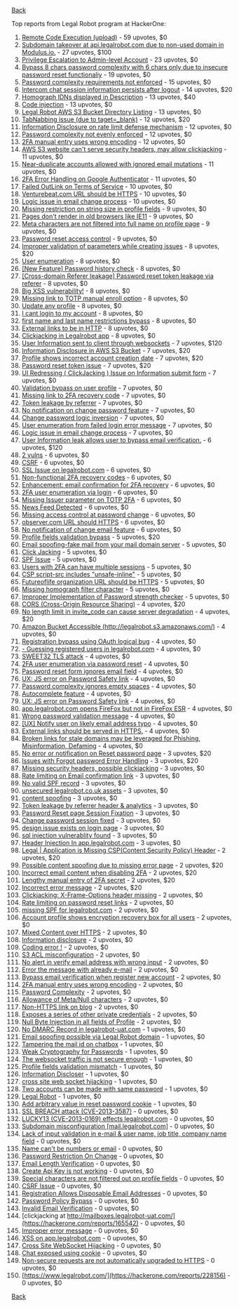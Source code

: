 [Back](../README.md)

Top reports from Legal Robot program at HackerOne:

1. [Remote Code Execution (upload)](https://hackerone.com/reports/116575) - 59 upvotes, $0
2. [Subdomain takeover at api.legalrobot.com due to non-used domain in Modulus.io.](https://hackerone.com/reports/148770) - 27 upvotes, $100
3. [Privilege Escalation to Admin-level Account](https://hackerone.com/reports/261285) - 23 upvotes, $0
4. [Bypass 8 chars password complexity with 6 chars only due to insecure password reset functionaliy](https://hackerone.com/reports/173195) - 19 upvotes, $0
5. [Password complexity requirements not enforced](https://hackerone.com/reports/191643) - 15 upvotes, $0
6. [Intercom chat session information persists after logout](https://hackerone.com/reports/249798) - 14 upvotes, $20
7. [Homograph IDNs displayed in Description](https://hackerone.com/reports/260938) - 13 upvotes, $40
8. [Code injection](https://hackerone.com/reports/257207) - 13 upvotes, $0
9. [Legal Robot AWS S3 Bucket Directory Listing](https://hackerone.com/reports/194142) - 13 upvotes, $0
10. [TabNabbing issue (due to taget=_blank)](https://hackerone.com/reports/260278) - 12 upvotes, $20
11. [Information Disclosure on rate limit defense mechanism](https://hackerone.com/reports/172296) - 12 upvotes, $0
12. [Password complexity not evenly enforced](https://hackerone.com/reports/249398) - 12 upvotes, $0
13. [2FA manual entry uses wrong encoding](https://hackerone.com/reports/260390) - 12 upvotes, $0
14. [AWS S3 website can't serve security headers, may allow clickjacking](https://hackerone.com/reports/149572) - 11 upvotes, $0
15. [Near-duplicate accounts allowed with ignored email mutations](https://hackerone.com/reports/171337) - 11 upvotes, $0
16. [2FA Error Handling on Google Authenticator](https://hackerone.com/reports/249695) - 11 upvotes, $0
17. [Failed OutLink on Terms of Service](https://hackerone.com/reports/268629) - 10 upvotes, $0
18. [Venturebeat.com URL should be HTTPS](https://hackerone.com/reports/268612) - 10 upvotes, $0
19. [Logic issue in email change process](https://hackerone.com/reports/265931) - 10 upvotes, $0
20. [Missing restriction on string size in profile fields](https://hackerone.com/reports/180548) - 9 upvotes, $0
21. [Pages don't render in old browsers like IE11](https://hackerone.com/reports/251468) - 9 upvotes, $0
22. [Meta characters are not filtered into full name on profile page](https://hackerone.com/reports/251469) - 9 upvotes, $0
23. [Password reset access control](https://hackerone.com/reports/180895) - 9 upvotes, $0
24. [Improper validation of parameters while creating issues](https://hackerone.com/reports/260632) - 8 upvotes, $20
25. [User enumeration](https://hackerone.com/reports/250457) - 8 upvotes, $0
26. [[New Feature] Password history check](https://hackerone.com/reports/250741) - 8 upvotes, $0
27. [[Cross-domain Referer leakage] Password reset token leakage via referer](https://hackerone.com/reports/253448) - 8 upvotes, $0
28. [Big XSS vulnerability!](https://hackerone.com/reports/216330) - 8 upvotes, $0
29. [Missing link to TOTP manual enroll option](https://hackerone.com/reports/249339) - 8 upvotes, $0
30. [Update any profile](https://hackerone.com/reports/260604) - 8 upvotes, $0
31. [I cant login to my account](https://hackerone.com/reports/263743) - 8 upvotes, $0
32. [first name and last name restrictions bypass](https://hackerone.com/reports/260468) - 8 upvotes, $0
33. [External links to be in HTTP](https://hackerone.com/reports/269288) - 8 upvotes, $0
34. [Clickjacking in Legalrobot app](https://hackerone.com/reports/270454) - 8 upvotes, $0
35. [User Information sent to client through websockets](https://hackerone.com/reports/163464) - 7 upvotes, $120
36. [Information Disclosure in AWS S3 Bucket](https://hackerone.com/reports/163476) - 7 upvotes, $20
37. [Profile shows incorrect account creation date](https://hackerone.com/reports/255021) - 7 upvotes, $20
38. [Password reset token issue](https://hackerone.com/reports/265775) - 7 upvotes, $20
39. [UI Redressing ( ClickJacking ) Issue on Information submit form](https://hackerone.com/reports/163753) - 7 upvotes, $0
40. [Validation bypass on user profile](https://hackerone.com/reports/164687) - 7 upvotes, $0
41. [Missing link to 2FA recovery code](https://hackerone.com/reports/249346) - 7 upvotes, $0
42. [Token leakage by referrer](https://hackerone.com/reports/213936) - 7 upvotes, $0
43. [No notification on change password feature](https://hackerone.com/reports/251526) - 7 upvotes, $0
44. [Change password logic inversion](https://hackerone.com/reports/255679) - 7 upvotes, $0
45. [User enumeration from failed login error message](https://hackerone.com/reports/257035) - 7 upvotes, $0
46. [Logic issue in email change process](https://hackerone.com/reports/266017) - 7 upvotes, $0
47. [User Information leak allows user to bypass email verification.](https://hackerone.com/reports/163467) - 6 upvotes, $120
48. [2 vulns](https://hackerone.com/reports/163677) - 6 upvotes, $0
49. [CSRF](https://hackerone.com/reports/65167) - 6 upvotes, $0
50. [SSL Issue on legalrobot.com](https://hackerone.com/reports/116805) - 6 upvotes, $0
51. [Non-functional 2FA recovery codes](https://hackerone.com/reports/249337) - 6 upvotes, $0
52. [Enhancement: email confirmation for 2FA recovery](https://hackerone.com/reports/250082) - 6 upvotes, $0
53. [2FA user enumeration via login](https://hackerone.com/reports/249467) - 6 upvotes, $0
54. [Missing Issuer parameter on TOTP 2FA](https://hackerone.com/reports/251200) - 6 upvotes, $0
55. [News Feed Detected](https://hackerone.com/reports/163730) - 6 upvotes, $0
56. [Missing access control at password change](https://hackerone.com/reports/164648) - 6 upvotes, $0
57. [observer.com URL should HTTPS](https://hackerone.com/reports/260299) - 6 upvotes, $0
58. [No notification of change email feature](https://hackerone.com/reports/265930) - 6 upvotes, $0
59. [Profile fields validation bypass](https://hackerone.com/reports/255474) - 5 upvotes, $20
60. [Email spoofing-fake mail from your mail domain server](https://hackerone.com/reports/163501) - 5 upvotes, $0
61. [Click Jacking](https://hackerone.com/reports/163888) - 5 upvotes, $0
62. [SPF Issue](https://hackerone.com/reports/116609) - 5 upvotes, $0
63. [Users with 2FA can have multiple sessions](https://hackerone.com/reports/250243) - 5 upvotes, $0
64. [CSP script-src includes "unsafe-inline"](https://hackerone.com/reports/260648) - 5 upvotes, $0
65. [Futureoflife organization URL should be HTTPS](https://hackerone.com/reports/260591) - 5 upvotes, $0
66. [Missing homograph filter character](https://hackerone.com/reports/268981) - 5 upvotes, $0
67. [Improper Implementation of Password strength checker](https://hackerone.com/reports/271950) - 5 upvotes, $0
68. [CORS (Cross-Origin Resource Sharing)](https://hackerone.com/reports/163491) - 4 upvotes, $20
69. [No length limit in invite_code can cause server degradation](https://hackerone.com/reports/260662) - 4 upvotes, $20
70. [Amazon Bucket Accessible (http://legalrobot.s3.amazonaws.com/)](https://hackerone.com/reports/163599) - 4 upvotes, $0
71. [Registration bypass using OAuth logical bug](https://hackerone.com/reports/64946) - 4 upvotes, $0
72. [- Guessing registered users in legalrobot.com](https://hackerone.com/reports/66845) - 4 upvotes, $0
73. [SWEET32 TLS attack](https://hackerone.com/reports/199438) - 4 upvotes, $0
74. [2FA user enumeration via password reset](https://hackerone.com/reports/249431) - 4 upvotes, $0
75. [Password reset form ignores email field](https://hackerone.com/reports/213180) - 4 upvotes, $0
76. [UX: JS error on Password Safety link](https://hackerone.com/reports/262109) - 4 upvotes, $0
77. [Password complexity ignores empty spaces](https://hackerone.com/reports/250253) - 4 upvotes, $0
78. [Autocomplete feature](https://hackerone.com/reports/267356) - 4 upvotes, $0
79. [UX: JS error on Password Safety link](https://hackerone.com/reports/260941) - 4 upvotes, $0
80. [app.legalrobot.com opens FireFox but not in FireFox ESR](https://hackerone.com/reports/255481) - 4 upvotes, $0
81. [Wrong password validation message](https://hackerone.com/reports/265863) - 4 upvotes, $0
82. [[UX] Notify user on likely email address typo](https://hackerone.com/reports/255026) - 4 upvotes, $0
83. [External links should be served in HTTPS.](https://hackerone.com/reports/272863) - 4 upvotes, $0
84. [Broken links for stale domains may be leveraged for Phishing, Misinformation, Defaming](https://hackerone.com/reports/276244) - 4 upvotes, $0
85. [No error or notification on Reset password page](https://hackerone.com/reports/255100) - 3 upvotes, $20
86. [Issues with Forgot password Error Handling](https://hackerone.com/reports/259400) - 3 upvotes, $20
87. [Missing security headers, possible clickjacking](https://hackerone.com/reports/64645) - 3 upvotes, $0
88. [Rate limiting on Email confirmation link](https://hackerone.com/reports/115845) - 3 upvotes, $0
89. [No valid SPF record](https://hackerone.com/reports/66385) - 3 upvotes, $0
90. [unsecured legalrobot.co.uk assets](https://hackerone.com/reports/163885) - 3 upvotes, $0
91. [content spoofing](https://hackerone.com/reports/167380) - 3 upvotes, $0
92. [Token leakage by referrer header & analytics](https://hackerone.com/reports/252544) - 3 upvotes, $0
93. [Password Reset page Session Fixation](https://hackerone.com/reports/255020) - 3 upvotes, $0
94. [Change password session fixed](https://hackerone.com/reports/260751) - 3 upvotes, $0
95. [design issue exists on login page](https://hackerone.com/reports/264101) - 3 upvotes, $0
96. [sql injection vulnerablity found](https://hackerone.com/reports/211988) - 3 upvotes, $0
97. [Header Injection In app.legalrobot.com](https://hackerone.com/reports/264405) - 3 upvotes, $0
98. [Legal | Application is Missing CSP(Content Security Policy) Header](https://hackerone.com/reports/163676) - 2 upvotes, $20
99. [Possible content spoofing due to missing error page](https://hackerone.com/reports/164137) - 2 upvotes, $20
100. [Incorrect email content when disabling 2FA](https://hackerone.com/reports/259416) - 2 upvotes, $20
101. [Lengthy manual entry of 2FA secret](https://hackerone.com/reports/259415) - 2 upvotes, $20
102. [Incorrect error message](https://hackerone.com/reports/259742) - 2 upvotes, $20
103. [Clickjacking: X-Frame-Options header missing](https://hackerone.com/reports/163646) - 2 upvotes, $0
104. [Rate limiting on password reset links](https://hackerone.com/reports/115844) - 2 upvotes, $0
105. [missing SPF for legalrobot.com](https://hackerone.com/reports/64561) - 2 upvotes, $0
106. [Account profile shows encryption recovery box for all users](https://hackerone.com/reports/250088) - 2 upvotes, $0
107. [Mixed Content over HTTPS](https://hackerone.com/reports/256649) - 2 upvotes, $0
108. [Information disclosure](https://hackerone.com/reports/261817) - 2 upvotes, $0
109. [Coding error !](https://hackerone.com/reports/264023) - 2 upvotes, $0
110. [S3 ACL misconfiguration](https://hackerone.com/reports/189023) - 2 upvotes, $0
111. [No alert in verify email address with wrong input](https://hackerone.com/reports/265619) - 2 upvotes, $0
112. [Error the message with already e-mail](https://hackerone.com/reports/265441) - 2 upvotes, $0
113. [Bypass email verification when register new account](https://hackerone.com/reports/265749) - 2 upvotes, $0
114. [2FA manual entry uses wrong encoding](https://hackerone.com/reports/260491) - 2 upvotes, $0
115. [Password Complexity](https://hackerone.com/reports/263728) - 2 upvotes, $0
116. [Allowance of Meta/Null characters](https://hackerone.com/reports/274013) - 2 upvotes, $0
117. [Non-HTTPS link on blog](https://hackerone.com/reports/281274) - 2 upvotes, $0
118. [Exposes a series of other private credentials](https://hackerone.com/reports/289189) - 2 upvotes, $0
119. [Null Byte Injection in all fields of Profile](https://hackerone.com/reports/255125) - 2 upvotes, $0
120. [No DMARC Record in legalrobot-uat.com](https://hackerone.com/reports/133360) - 1 upvotes, $0
121. [Email spoofing possible via Legal Robot domain](https://hackerone.com/reports/163475) - 1 upvotes, $0
122. [Tampering the mail id on chatbox](https://hackerone.com/reports/260239) - 1 upvotes, $0
123. [Weak Cryptography for Passwords](https://hackerone.com/reports/260689) - 1 upvotes, $0
124. [The websocket traffic is not secure enough](https://hackerone.com/reports/178990) - 1 upvotes, $0
125. [Profile fields validation mismatch](https://hackerone.com/reports/260316) - 1 upvotes, $0
126. [Information Discloser](https://hackerone.com/reports/260645) - 1 upvotes, $0
127. [cross site web socket hijacking](https://hackerone.com/reports/274324) - 1 upvotes, $0
128. [Two accounts can be made with same password](https://hackerone.com/reports/277213) - 1 upvotes, $0
129. [Legal Robot](https://hackerone.com/reports/276427) - 1 upvotes, $0
130. [Add arbitrary value in reset password cookie](https://hackerone.com/reports/266030) - 1 upvotes, $0
131. [SSL BREACH attack (CVE-2013-3587)](https://hackerone.com/reports/254895) - 0 upvotes, $0
132. [LUCKY13 (CVE-2013-0169) effects legalrobot.com](https://hackerone.com/reports/255041) - 0 upvotes, $0
133. [Subdomain misconfiguration [mail.legalrobot.com]](https://hackerone.com/reports/250766) - 0 upvotes, $0
134. [Lack of input validation in e-mail & user name, job title, company name field](https://hackerone.com/reports/254927) - 0 upvotes, $0
135. [Name can't be numbers or email](https://hackerone.com/reports/263196) - 0 upvotes, $0
136. [Password Restriction On Change](https://hackerone.com/reports/262140) - 0 upvotes, $0
137. [Email Length Verification](https://hackerone.com/reports/263589) - 0 upvotes, $0
138. [Create Api Key is not working](https://hackerone.com/reports/255025) - 0 upvotes, $0
139. [Special characters are not filtered out on profile fields](https://hackerone.com/reports/260838) - 0 upvotes, $0
140. [CSRF Issue](https://hackerone.com/reports/166231) - 0 upvotes, $0
141. [Registration Allows Disposable Email Addresses](https://hackerone.com/reports/263846) - 0 upvotes, $0
142. [Password Policy Bypass](https://hackerone.com/reports/213767) - 0 upvotes, $0
143. [Invalid Email Verification](https://hackerone.com/reports/260492) - 0 upvotes, $0
144. [clickjacking at http://mailboxes.legalrobot-uat.com/](https://hackerone.com/reports/165542) - 0 upvotes, $0
145. [Improper error message](https://hackerone.com/reports/263681) - 0 upvotes, $0
146. [XSS on app.legalrobot.com](https://hackerone.com/reports/277431) - 0 upvotes, $0
147. [Cross Site WebSocket Hijacking](https://hackerone.com/reports/211283) - 0 upvotes, $0
148. [Chat exposed using cookie](https://hackerone.com/reports/279070) - 0 upvotes, $0
149. [Non-secure requests are not automatically upgraded to HTTPS](https://hackerone.com/reports/164419) - 0 upvotes, $0
150. [https://www.legalrobot.com/](https://hackerone.com/reports/228156) - 0 upvotes, $0


[Back](../README.md)